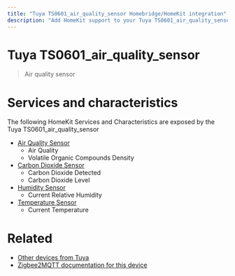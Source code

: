 ```yaml
---
title: "Tuya TS0601_air_quality_sensor Homebridge/HomeKit integration"
description: "Add HomeKit support to your Tuya TS0601_air_quality_sensor, using Homebridge, Zigbee2MQTT and homebridge-z2m."
---
```

<!---
This file has been GENERATED using src/docgen/docgen.ts
DO NOT EDIT THIS FILE MANUALLY!
-->
# Tuya TS0601_air_quality_sensor
> Air quality sensor


# Services and characteristics
The following HomeKit Services and Characteristics are exposed by
the Tuya TS0601_air_quality_sensor

* [Air Quality Sensor](../../air_quality.md)
  * Air Quality
  * Volatile Organic Compounds Density
* [Carbon Dioxide Sensor](../../sensors.md)
  * Carbon Dioxide Detected
  * Carbon Dioxide Level
* [Humidity Sensor](../../sensors.md)
  * Current Relative Humidity
* [Temperature Sensor](../../sensors.md)
  * Current Temperature


# Related
* [Other devices from Tuya](../index.md#tuya)
* [Zigbee2MQTT documentation for this device](https://www.zigbee2mqtt.io/devices/TS0601_air_quality_sensor.html)